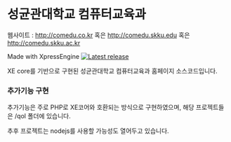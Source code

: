 ﻿성균관대학교 컴퓨터교육과
============
웹사이트 : 
http://comedu.co.kr
혹은
http://comedu.skku.edu
혹은
http://comedu.skku.ac.kr

Made with XpressEngine
[![Latest release](http://img.shields.io/github/release/xpressengine/xe-core.svg)](https://github.com/xpressengine/xe-core/releases)

XE core를 기반으로 구현된 성균관대학교 컴퓨터교육과 홈페이지 소스코드입니다.

### 추가기능 구현

추가기능은 주로 PHP로 XE코어와 호환되는 방식으로 구현하였으며, 해당 프로젝트들은 /qol 폴더에 있습니다.

추후 프로젝트는 nodejs를 사용할 가능성도 열어두고 있습니다.